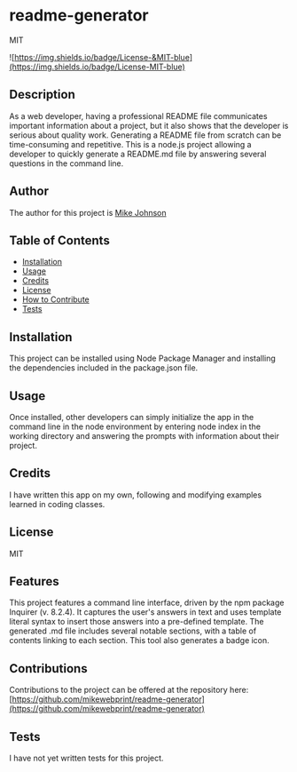# readme-generator

  MIT
  
  ![https://img.shields.io/badge/License-&MIT-blue](https://img.shields.io/badge/License-MIT-blue)

  ## Description
  
  As a web developer, having a professional README file communicates important information about a project, but it also shows that the developer is serious about quality work.  Generating a README file from scratch can be time-consuming and repetitive.  This is a node.js project allowing a developer to quickly generate a README.md file by answering several questions in the command line.
  
  ## Author
  
  The author for this project is [Mike Johnson](https://github.com/mikewebprint)
  
  ## Table of Contents
  
  - [Installation](#installation)
  - [Usage](#usage)
  - [Credits](#credits)
  - [License](#license)
  - [How to Contribute](#contributions)
  - [Tests](#tests)
  
  ## Installation
  
  This project can be installed using Node Package Manager and installing the dependencies included in the package.json file.
  
  ## Usage
  
  Once installed, other developers can simply initialize the app in the command line in the node environment by entering node index in the working directory and answering the prompts with information about their project.
  
  ## Credits
  
  I have written this app on my own, following and modifying examples learned in coding classes.
  
  ## License
  
  MIT
  
  ## Features
  
  This project features a command line interface, driven by the npm package Inquirer (v. 8.2.4).  It captures the user's answers in text and uses template literal syntax to insert those answers into a pre-defined template. The generated .md file includes several notable sections, with a table of contents linking to each section. This tool also generates a badge icon.
  
  ## Contributions
  
  Contributions to the project can be offered at the repository here: [https://github.com/mikewebprint/readme-generator](https://github.com/mikewebprint/readme-generator)
  
  ## Tests
  
  I have not yet written tests for this project.

